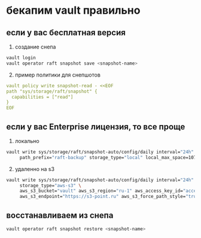 # бекапим vault правильно

## если у вас бесплатная версия

1. создание снепа

```bash
vault login
vault operator raft snapshot save <snapshot-name>
```

2. пример политики для снепшотов

```yaml
vault policy write snapshot-read - <<EOF
path "sys/storage/raft/snapshot" {
  capabilities = ["read"]
}
EOF
```

## если у вас Enterprise лицензия, то все проще

1. локально

```bash
vault write sys/storage/raft/snapshot-auto/config/daily interval="24h" retain=5 \
     path_prefix="raft-backup" storage_type="local" local_max_space=1073741824
```

2. удаленно на s3

```bash
vault write sys/storage/raft/snapshot-auto/config/daily interval="24h" retain=5 \
     storage_type="aws-s3" \
     aws_s3_bucket="vault" aws_s3_region="ru-1" aws_access_key_id="access-key" aws_secret_access_key="secret-key" \
     aws_s3_endpoint="https://s3-point.ru" aws_s3_force_path_style="true"
```
## восстанавливаем из снепа

```bash
vault operator raft snapshot restore <snapshot-name>
```
